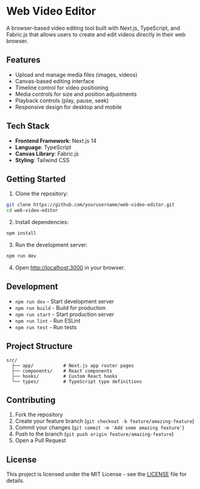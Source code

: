 # Web Video Editor

A browser-based video editing tool built with Next.js, TypeScript, and Fabric.js that allows users to create and edit videos directly in their web browser.

## Features

- Upload and manage media files (images, videos)
- Canvas-based editing interface
- Timeline control for video positioning
- Media controls for size and position adjustments
- Playback controls (play, pause, seek)
- Responsive design for desktop and mobile

## Tech Stack

- **Frontend Framework**: Next.js 14
- **Language**: TypeScript
- **Canvas Library**: Fabric.js
- **Styling**: Tailwind CSS

## Getting Started

1. Clone the repository:
```bash
git clone https://github.com/yourusername/web-video-editor.git
cd web-video-editor
```

2. Install dependencies:
```bash
npm install
```

3. Run the development server:
```bash
npm run dev
```

4. Open [http://localhost:3000](http://localhost:3000) in your browser.

## Development

- `npm run dev` - Start development server
- `npm run build` - Build for production
- `npm run start` - Start production server
- `npm run lint` - Run ESLint
- `npm run test` - Run tests

## Project Structure

```
src/
  ├── app/           # Next.js app router pages
  ├── components/    # React components
  ├── hooks/         # Custom React hooks
  └── types/         # TypeScript type definitions
```

## Contributing

1. Fork the repository
2. Create your feature branch (`git checkout -b feature/amazing-feature`)
3. Commit your changes (`git commit -m 'Add some amazing feature'`)
4. Push to the branch (`git push origin feature/amazing-feature`)
5. Open a Pull Request

## License

This project is licensed under the MIT License - see the [LICENSE](LICENSE) file for details.